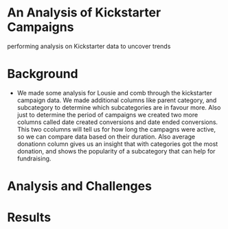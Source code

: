 # An Analysis of Kickstarter Campaigns
performing analysis on Kickstarter data to uncover trends







# Background
* We made some analysis for Lousie and  comb through the kickstarter campaign data. We made additional columns like parent category, and subcategory to determine which subcategories are in favour more. 
Also just to determine the period of campaigns we created two more columns called date created conversions and date ended conversions. This two ccolumns will tell us for how long the campagns were active, so we can compare data based on their duration.
Also average donationn column gives us an insight that with categories got the most donation, and shows the popularity of a subcategory that can help for fundraising.








# Analysis and Challenges






# Results 










